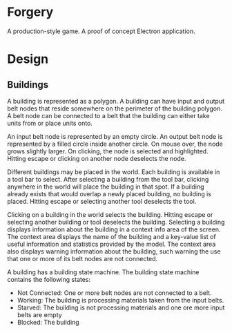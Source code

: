 # Forgery

A production-style game. A proof of concept Electron application.

# Design

## Buildings

A building is represented as a polygon. A building can have input and output
belt nodes that reside somewhere on the perimeter of the building polygon. A
belt node can be connected to a belt that the building can either take units
from or place units onto.

An input belt node is represented by an empty circle. An output belt node is
represented by a filled circle inside another circle. On mouse over, the node
grows slightly larger. On clicking, the node is selected and highlighted.
Hitting escape or clicking on another node deselects the node.

Different buildings may be placed in the world. Each building is available in a
tool bar to select. After selecting a building from the tool bar, clicking
anywhere in the world will place the building in that spot. If a building
already exists that would overlap a newly placed building, no building is
placed. Hitting escape or selecting another tool deselects the tool.

Clicking on a building in the world selects the building. Hitting escape or
selecting another building or tool deselects the building. Selecting a building
displays information about the building in a context info area of the screen.
The context area displays the name of the building and a key-value list of
useful information and statistics provided by the model. The context area also
displays warning information about the building, such warning the use that one
or more of its belt nodes are not connected.

A building has a building state machine. The building state machine contains the
following states:

  * Not Connected: One or more belt nodes are not connected to a belt.
  * Working: The building is processing materials taken from the input belts.
  * Starved: The building is not processing materials and one ore more input belts are empty
  * Blocked: The building